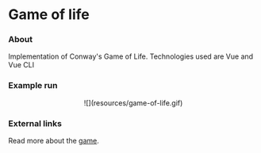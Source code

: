 # Game of life

### About
Implementation of Conway's Game of Life. Technologies used are Vue and Vue CLI

### Example run

<p align="center">
![](resources/game-of-life.gif)
</p>

### External links
Read more about the [game](https://en.wikipedia.org/wiki/Conway%27s_Game_of_Life).
